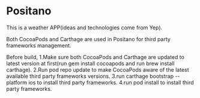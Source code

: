 # Positano
This is a weather APP(ideas and technologies come from Yep).

Both CocoaPods and Carthage are used in Positano for third party frameworks management.

Before build,
1.Make sure both CocoaPods and Carthage are updated to latest version at first(run gem install cocoapods and run brew install carthage).
2.Run pod repo update to make CocoaPods aware of the latest available third party frameworks versions.
3.run carthage bootstrap --platform ios to install third party frameworks.
4.run pod install to install third party frameworks.
